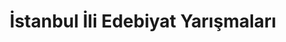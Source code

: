 ---
layout: category
headline: "İstanbul İli Edebiyat Yarışmaları"
title: "İstanbul İli Edebiyat Yarışmaları"
key: "istanbul"
description: "İstanbul İli Edebiyat Yarışmaları, İstanbul Şiir Yarışmaları, İstanbul Öykü Yarışmaları"
permalink: "istanbul-edebiyat-yarismalari/"
---